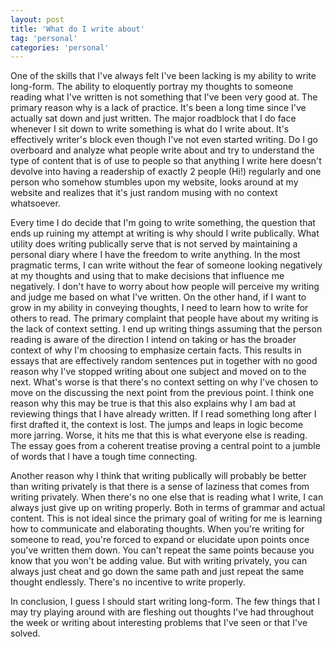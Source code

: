 ```yaml
---
layout: post
title: 'What do I write about'
tag: 'personal'
categories: 'personal'
---
```


One of the skills that I've always felt I've been lacking is my ability to write long-form. The ability to eloquently portray my thoughts to someone reading what I've written is not something that I've been very good at. The primary reason why is a lack of practice. It's been a long time since I've actually sat down and just written. The major roadblock that I do face whenever I sit down to write something is what do I write about. It's effectively writer's block even though I've not even started writing. Do I go overboard and analyze what people write about and try to understand the type of content that is of use to people so that anything I write here doesn't devolve into having a readership of exactly 2 people (Hi!) regularly and one person who somehow stumbles upon my website, looks around at my website and realizes that it's just random musing with no context whatsoever. 

Every time I do decide that I'm going to write something, the question that ends up ruining my attempt at writing is why should I write publically. What utility does writing publically serve that is not served by maintaining a personal diary where I have the freedom to write anything. In the most pragmatic terms, I can write without the fear of someone looking negatively at my thoughts and using that to make decisions that influence me negatively. I don't have to worry about how people will perceive my writing and judge me based on what I've written. On the other hand, if I want to grow in my ability in conveying thoughts, I need to learn how to write for others to read. The primary complaint that people have about my writing is the lack of context setting. I end up writing things assuming that the person reading is aware of the direction I intend on taking or has the broader context of why I'm choosing to emphasize certain facts. This results in essays that are effectively random sentences put in together with no good reason why I've stopped writing about one subject and moved on to the next. What's worse is that there's no context setting on why I've chosen to move on the discussing the next point from the previous point. I think one reason why this may be true is that this also explains why I am bad at reviewing things that I have already written. If I read something long after I first drafted it, the context is lost. The jumps and leaps in logic become more jarring. Worse, it hits me that this is what everyone else is reading. The essay goes from a coherent treatise proving a central point to a jumble of words that I have a tough time connecting. 

Another reason why I think that writing publically will probably be better than writing privately is that there is a sense of laziness that comes from writing privately. When there's no one else that is reading what I write, I can always just give up on writing properly. Both in terms of grammar and actual content. This is not ideal since the primary goal of writing for me is learning how to communicate and elaborating thoughts. When you're writing for someone to read, you're forced to expand or elucidate upon points once you've written them down. You can't repeat the same points because you know that you won't be adding value. But with writing privately, you can always just cheat and go down the same path and just repeat the same thought endlessly. There's no incentive to write properly. 

In conclusion, I guess I should start writing long-form. The few things that I may try playing around with are fleshing out thoughts I've had throughout the week or writing about interesting problems that I've seen or that I've solved.


